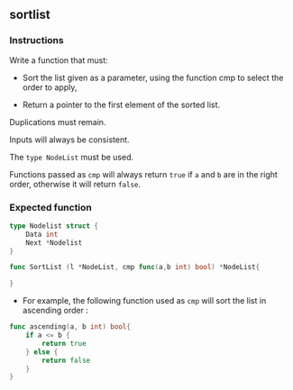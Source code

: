 ## sortlist

### Instructions

Write a function that must:

- Sort the list given as a parameter, using the function cmp to select the order to apply,

- Return a pointer to the first element of the sorted list.

Duplications must remain.

Inputs will always be consistent.

The `type NodeList` must be used.

Functions passed as `cmp` will always return `true` if `a` and `b` are in the right order, otherwise it will return `false`.

### Expected function

```go
type Nodelist struct {
	Data int
	Next *Nodelist
}

func SortList (l *NodeList, cmp func(a,b int) bool) *NodeList{

}
```

- For example, the following function used as `cmp` will sort the list in ascending order :

```go
func ascending(a, b int) bool{
	if a <= b {
		return true
	} else {
		return false
	}
}
```
